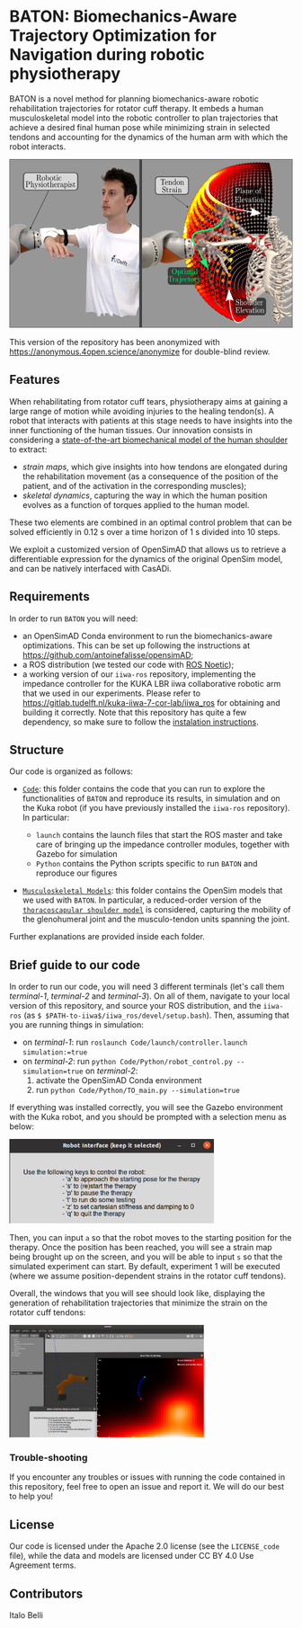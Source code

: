 # BATON: Biomechanics-Aware Trajectory Optimization for Navigation during robotic physiotherapy
BATON is a novel method for planning biomechanics-aware robotic rehabilitation trajectories for rotator cuff therapy. It embeds a human musculoskeletal model into the robotic controller to plan trajectories that achieve a desired final human pose while minimizing strain in selected tendons and accounting for the dynamics of the human arm with which the robot interacts.

<img src="Media/visual_abstract.png" height="300" />

This version of the repository has been anonymized with https://anonymous.4open.science/anonymize for double-blind review.

## Features
When rehabilitating from rotator cuff tears, physiotherapy aims at gaining a large range of motion while avoiding injuries to the healing tendon(s). A robot that interacts with patients at this stage needs to have insights into the inner functioning of the human tissues. Our innovation consists in considering a [state-of-the-art biomechanical model of the human shoulder](https://simtk.org/projects/scapulothoracic) to extract:
- _strain maps_, which give insights into how tendons are elongated during the rehabilitation movement (as a consequence of the position of the patient, and of the activation in the corresponding muscles);
- _skeletal dynamics_, capturing the way in which the human position evolves as a function of torques applied to the human model.

These two elements are combined in an optimal control problem that can be solved efficiently in 0.12 s over a time horizon of 1 s divided into 10 steps.

We exploit a customized version of OpenSimAD that allows us to retrieve a differentiable expression for the dynamics of the original OpenSim model, and can be natively interfaced with CasADi.

## Requirements
In order to run `BATON` you will need:
- an OpenSimAD Conda environment to run the biomechanics-aware optimizations. This can be set up following the instructions at https://github.com/antoinefalisse/opensimAD;
- a ROS distribution (we tested our code with [ROS Noetic](http://wiki.ros.org/noetic));
- a working version of our `iiwa-ros` repository, implementing the impedance controller for the KUKA LBR iiwa collaborative robotic arm that we used in our experiments. Please refer to https://gitlab.tudelft.nl/kuka-iiwa-7-cor-lab/iiwa_ros for obtaining and building it correctly. Note that this repository has quite a few dependency, so make sure to follow the [instalation instructions](https://gitlab.tudelft.nl/kuka-iiwa-7-cor-lab/iiwa_ros/-/blob/main/README.md).

## Structure
Our code is organized as follows:
- [`Code`](https://github.com/itbellix/baton-robotic-rehab/tree/main/Code): this folder contains the code that you can run to explore the functionalities of `BATON` and reproduce its results, in simulation and on the Kuka robot (if you have previously installed the `iiwa-ros` repository). In particular:
    - `launch` contains the launch files that start the ROS master and take care of bringing up the impedance controller modules, together with Gazebo for simulation
    - `Python` contains the Python scripts specific to run `BATON` and reproduce our figures

- [`Musculoskeletal Models`](<https://github.com/itbellix/baton-robotic-rehab/tree/main/Musculoskeletal Models>): this folder contains the OpenSim models that we used with `BATON`. In particular, a reduced-order version of the [`thoracoscapular shoulder model`](https://simtk.org/projects/scapulothoracic) is considered, capturing the mobility of the glenohumeral joint and the musculo-tendon units spanning the joint.

Further explanations are provided inside each folder.


## Brief guide to our code
In order to run our code, you will need 3 different terminals (let's call them _terminal-1_, _terminal-2_ and _terminal-3_). On all of them, navigate to your local version of this repository, and source your ROS distribution, and the `iiwa-ros` (as `$ $PATH-to-iiwa$/iiwa_ros/devel/setup.bash`). Then, assuming that you are running things in simulation:
- on _terminal-1_: run `roslaunch Code/launch/controller.launch simulation:=true`
- on _terminal-2_: run `python Code/Python/robot_control.py --simulation=true`
on _terminal-2_: 
  1. activate the OpenSimAD Conda environment
  2. run `python Code/Python/TO_main.py --simulation=true`

If everything was installed correctly, you will see the Gazebo environment with the Kuka robot, and you should be prompted with a selection menu as below:

<img src="Media/selection_menu.png" height="150" />

Then, you can input `a` so that the robot moves to the starting position for the therapy.
Once the position has been reached, you will see a strain map being brought up on the screen, and you will be able to input `s` so that the simulated experiment can start. By default, experiment 1 will be executed (where we assume position-dependent strains in the rotator cuff tendons).

Overall, the windows that you will see should look like, displaying the generation of rehabilitation trajectories that minimize the strain on the rotator cuff tendons:

<img src="Media/display_baton_sim.png" height="200" />

### Trouble-shooting
If you encounter any troubles or issues with running the code contained in this repository, feel free to open an issue and report it. We will do our best to help you!

## License
Our code is licensed under the Apache 2.0 license (see the `LICENSE_code` file), while the data and models are licensed under CC BY 4.0 Use Agreement terms.

## Contributors
Italo Belli
